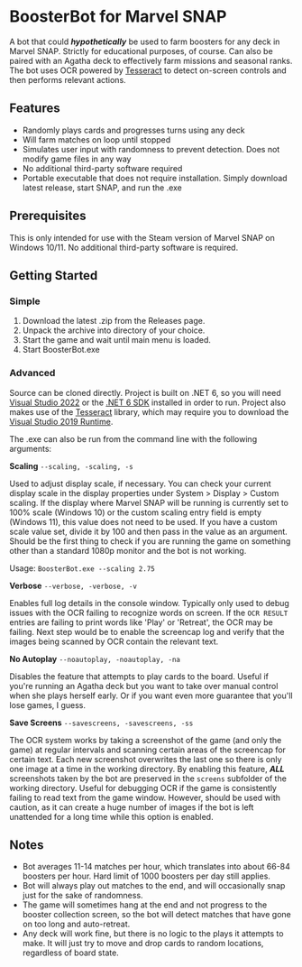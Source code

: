 # BoosterBot for Marvel SNAP
A bot that could ***hypothetically*** be used to farm boosters for any deck in Marvel SNAP. Strictly for educational purposes, of course. Can also be paired with an Agatha deck to effectively farm missions and seasonal ranks. The bot uses OCR powered by [Tesseract](https://github.com/charlesw/tesseract/) to detect on-screen controls and then performs relevant actions.

## Features

- Randomly plays cards and progresses turns using any deck
- Will farm matches on loop until stopped 
- Simulates user input with randomness to prevent detection. Does not modify game files in any way
- No additional third-party software required 
- Portable executable that does not require installation. Simply download latest release, start SNAP, and run the .exe

## Prerequisites

This is only intended for use with the Steam version of Marvel SNAP on Windows 10/11. No additional third-party software is required.

## Getting Started

### Simple

1. Download the latest .zip from the Releases page.
2. Unpack the archive into directory of your choice. 
3. Start the game and wait until main menu is loaded.
4. Start BoosterBot.exe 

### Advanced

Source can be cloned directly. Project is built on .NET 6, so you will need [Visual Studio 2022](https://visualstudio.microsoft.com/downloads/) or the [.NET 6 SDK](https://dotnet.microsoft.com/en-us/download/dotnet/6.0) installed in order to run. Project also makes use of the [Tesseract](https://github.com/charlesw/tesseract/) library, which may require you to download the [Visual Studio 2019 Runtime](https://visualstudio.microsoft.com/downloads/).

The .exe can also be run from the command line with the following arguments:

**Scaling** `--scaling, -scaling, -s`

Used to adjust display scale, if necessary. You can check your current display scale in the display properties under System > Display > Custom scaling. If the display where Marvel SNAP will be running is currently set to 100% scale (Windows 10) or the custom scaling entry field is empty (Windows 11), this value does not need to be used. If you have a custom scale value set, divide it by 100 and then pass in the value as an argument. Should be the first thing to check if you are running the game on something other than a standard 1080p monitor and the bot is not working.

Usage: `BoosterBot.exe --scaling 2.75`

**Verbose** `--verbose, -verbose, -v`

Enables full log details in the console window. Typically only used to debug issues with the OCR failing to recognize words on screen. If the `OCR RESULT` entries are failing to print words like 'Play' or 'Retreat', the OCR may be failing. Next step would be to enable the screencap log and verify that the images being scanned by OCR contain the relevant text.

**No Autoplay** `--noautoplay, -noautoplay, -na`

Disables the feature that attempts to play cards to the board. Useful if you're running an Agatha deck but you want to take over manual control when she plays herself early. Or if you want even more guarantee that you'll lose games, I guess.

**Save Screens** `--savescreens, -savescreens, -ss`

The OCR system works by taking a screenshot of the game (and only the game) at regular intervals and scanning certain areas of the screencap for certain text. Each new screenshot overwrites the last one so there is only one image at a time in the working directory. By enabling this feature, ***ALL*** screenshots taken by the bot are preserved in the `screens` subfolder of the working directory. Useful for debugging OCR if the game is consistently failing to read text from the game window. However, should be used with caution, as it can create a huge number of images if the bot is left unattended for a long time while this option is enabled.

## Notes

- Bot averages 11-14 matches per hour, which translates into about 66-84 boosters per hour. Hard limit of 1000 boosters per day still applies.
- Bot will always play out matches to the end, and will occasionally snap just for the sake of randomness.
- The game will sometimes hang at the end and not progress to the booster collection screen, so the bot will detect matches that have gone on too long and auto-retreat.
- Any deck will work fine, but there is no logic to the plays it attempts to make. It will just try to move and drop cards to random locations, regardless of board state.
